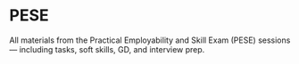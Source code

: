 # PESE
All materials from the Practical Employability and Skill Exam (PESE) sessions — including tasks, soft skills, GD, and interview prep.
